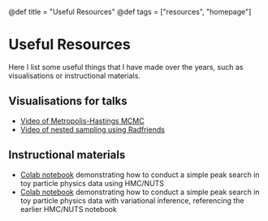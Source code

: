 @def title = "Useful Resources"
@def tags = ["resources", "homepage"]

# Useful Resources

Here I list some useful things that I have made over the years, such as visualisations or instructional materials.

## Visualisations for talks

 - [Video of Metropolis-Hastings MCMC](https://youtu.be/1WW4CZwMeYk)
 - [Video of nested sampling using Radfriends](https://youtu.be/UnfjlA7EdjY)

 ## Instructional materials

 - [Colab notebook](https://colab.research.google.com/drive/1dBqK96Pk0PY9Usy_YmdfybuMyEF-pbDp?usp=sharing) demonstrating how to conduct a simple peak search in toy particle physics data using HMC/NUTS
  - [Colab notebook](https://colab.research.google.com/drive/12T2bfFWZ6k2OzBTAq5kyanVQF19wCYia?usp=sharing) demonstrating how to conduct a simple peak search in toy particle physics data with variational inference, referencing the earlier HMC/NUTS notebook